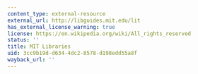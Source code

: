 ```yaml
---
content_type: external-resource
external_url: http://libguides.mit.edu/lit
has_external_license_warning: true
license: https://en.wikipedia.org/wiki/All_rights_reserved
status: ''
title: MIT Libraries
uid: 3cc9b19d-d634-4dc2-8578-d198edd55a8f
wayback_url: ''
---
```

